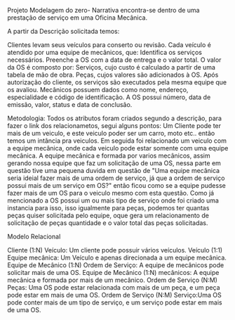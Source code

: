 Projeto Modelagem do zero- Narrativa encontra-se dentro de uma prestação de serviço em uma Oficina Mecânica.

A partir da Descrição solicitada temos:

Clientes levam seus veículos para conserto ou revisão.
Cada veículo é atendido por uma equipe de mecânicos, que:
Identifica os serviços necessários.
Preenche a OS com a data de entrega e o valor total.
O valor da OS é composto por:
Serviços, cujo custo é calculado a partir de uma tabela de mão de obra.
Peças, cujos valores são adicionados à OS.
Após autorização do cliente, os serviços são executados pela mesma equipe que os avaliou.
Mecânicos possuem dados como nome, endereço, especialidade e código de identificação.
A OS possui número, data de emissão, valor, status e data de conclusão.

Metodologia:
Todos os atributos foram criados segundo a descrição, para fazer o link dos relacionametos, segui alguns pontos:
Um Cliente pode ter mais de um veiculo, e este veiculo poder ser um carro, moto etc.. então temos um intância pra veiculos.
Em seguida foi relacionado um veiculo com a equipe mecânica, onde cada veiculo pode estar somente com uma equipe mecânica.
A equipe mecânica e formada por varios mecânicos, assim gerando nossa equipe que faz um solicitação de uma OS, nessa parte em questão
tive uma pequena duvida em questão de "Uma equipe mecânica seria ideial fazer mais de uma ordem de serviço, já que a ordem de serviço possui mais de um serviço em OS?"
então ficou como se a equipe pudesse fazer mais de um OS para o veiculo mesmo com esta questão. Como já mencionado a OS possui um ou mais tipo de serviço
onde foi criado uma instancia para isso, isso igualmente para peças, podemos ter quantas peças quiser solicitada pelo equipe, oque gera um relacionamento de solicitação de peças
quantidade e o valor total das peças solicitadas.

Modelo Relacional

Cliente (1:N) Veículo: Um cliente pode possuir vários veículos.
Veículo (1:1) Equipe mecânica: Um Veículo e apenas direcionada a um equipe mecânica.
Equipe de Mecânico (1:N) Ordem de Serviço: A equipe de mecânicos pode solicitar mais de uma OS.
Equipe de Mecânico (1:N) mecânicos: A equipe mecânica e formada por mais de um mecânico.
Ordem de Serviço (N:M) Peças: Uma OS pode estar relacionada com mais de um peça, e um peça pode estar em mais de uma OS.
Ordem de Serviço (N:M) Serviço:Uma OS pode conter mais de um tipo de serviço, e um serviço pode estar em mais de uma OS.
